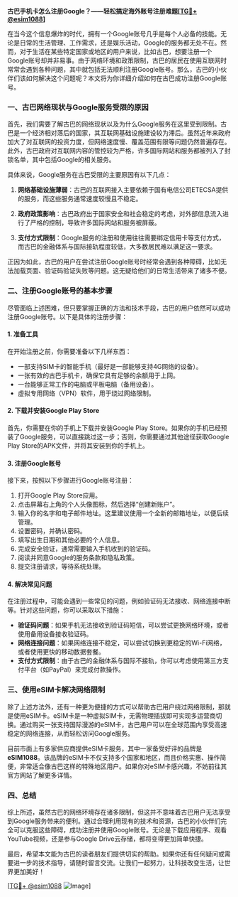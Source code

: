 **古巴手机卡怎么注册Google？——轻松搞定海外账号注册难题[[TG💪+ @esim1088](https://t.me/s/esim1088)]**

在当今这个信息爆炸的时代，拥有一个Google账号几乎是每个人必备的技能。无论是日常的生活管理、工作需求，还是娱乐活动，Google的服务都无处不在。然而，对于生活在某些特定国家或地区的用户来说，比如古巴，想要注册一个Google账号却并非易事。由于网络环境和政策限制，古巴的居民在使用互联网时常常会遇到各种问题，其中就包括无法顺利注册Google账号。那么，古巴的小伙伴们该如何解决这个问题呢？本文将为你详细介绍如何在古巴成功注册Google账号。

### 一、古巴网络现状与Google服务受限的原因

首先，我们需要了解古巴的网络现状以及为什么Google服务在这里受到限制。古巴是一个经济相对落后的国家，其互联网基础设施建设较为滞后。虽然近年来政府加大了对互联网的投资力度，但网络速度慢、覆盖范围有限等问题仍然普遍存在。此外，古巴政府对互联网内容的管控较为严格，许多国际网站和服务都被列入了封锁名单，其中包括Google的相关服务。

具体来说，Google服务在古巴受限的主要原因有以下几点：

1. **网络基础设施薄弱**：古巴的互联网接入主要依赖于国有电信公司ETECSA提供的服务，而这些服务通常速度较慢且不稳定。
   
2. **政府政策影响**：古巴政府出于国家安全和社会稳定的考虑，对外部信息流入进行了严格的控制，导致许多国际网站和服务被屏蔽。

3. **支付方式限制**：Google服务的注册和使用往往需要绑定信用卡等支付方式，而古巴的金融体系与国际接轨程度较低，大多数居民难以满足这一要求。

正因为如此，古巴的用户在尝试注册Google账号时经常会遇到各种障碍，比如无法加载页面、验证码验证失败等问题。这无疑给他们的日常生活带来了诸多不便。

### 二、注册Google账号的基本步骤

尽管面临上述困难，但只要掌握正确的方法和技术手段，古巴的用户依然可以成功注册Google账号。以下是具体的注册步骤：

#### 1. 准备工具

在开始注册之前，你需要准备以下几样东西：

- 一部支持SIM卡的智能手机（最好是一部能够支持4G网络的设备）。
- 一张有效的古巴手机卡，确保它具有足够的余额用于上网。
- 一台能够正常工作的电脑或平板电脑（备用设备）。
- 虚拟专用网络（VPN）软件，用于绕过网络限制。

#### 2. 下载并安装Google Play Store

首先，你需要在你的手机上下载并安装Google Play Store。如果你的手机已经预装了Google服务，可以直接跳过这一步；否则，你需要通过其他途径获取Google Play Store的APK文件，并将其安装到你的手机上。

#### 3. 注册Google账号

接下来，按照以下步骤进行Google账号注册：

1. 打开Google Play Store应用。
2. 点击屏幕右上角的个人头像图标，然后选择“创建新账户”。
3. 输入你的名字和电子邮件地址。这里建议使用一个全新的邮箱地址，以便后续管理。
4. 设置密码，并确认密码。
5. 填写出生日期和其他必要的个人信息。
6. 完成安全验证，通常需要输入手机收到的验证码。
7. 阅读并同意Google的服务条款和隐私政策。
8. 提交注册请求，等待系统处理。

#### 4. 解决常见问题

在注册过程中，可能会遇到一些常见的问题，例如验证码无法接收、网络连接中断等。针对这些问题，你可以采取以下措施：

- **验证码问题**：如果手机无法接收到验证码短信，可以尝试更换网络环境，或者使用备用设备接收验证码。
- **网络连接问题**：如果网络连接不稳定，可以尝试切换到更稳定的Wi-Fi网络，或者使用更快的移动数据套餐。
- **支付方式限制**：由于古巴的金融体系与国际不接轨，你可以考虑使用第三方支付平台（如PayPal）来完成付款操作。

### 三、使用eSIM卡解决网络限制

除了上述方法外，还有一种更为便捷的方式可以帮助古巴用户绕过网络限制，那就是使用eSIM卡。eSIM卡是一种虚拟SIM卡，无需物理插拔即可实现多运营商切换。通过购买一张支持国际漫游的eSIM卡，古巴用户可以在全球范围内享受高速稳定的网络连接，从而轻松访问Google服务。

目前市面上有多家供应商提供eSIM卡服务，其中一家备受好评的品牌是**eSIM1088**。该品牌的eSIM卡不仅支持多个国家和地区，而且价格实惠、操作简便，非常适合像古巴这样的特殊地区用户。如果你对eSIM卡感兴趣，不妨前往其官方网站了解更多详情。

### 四、总结

综上所述，虽然古巴的网络环境存在诸多限制，但这并不意味着古巴用户无法享受到Google服务带来的便利。通过合理利用现有的技术和资源，古巴的小伙伴们完全可以克服这些障碍，成功注册并使用Google账号。无论是下载应用程序、观看YouTube视频，还是参与Google Drive云存储，都将变得更加简单快捷。

最后，希望本文能为古巴的读者朋友们提供切实的帮助。如果你还有任何疑问或需要进一步的技术指导，请随时留言交流。让我们一起努力，让科技改变生活，让世界更加美好！

[[TG💪+ @esim1088](https://t.me/s/esim1088) ![Image](https://i.postimg.cc/4NQfJmqS/Snipaste-2025-05-13-00-14-12.png)]
